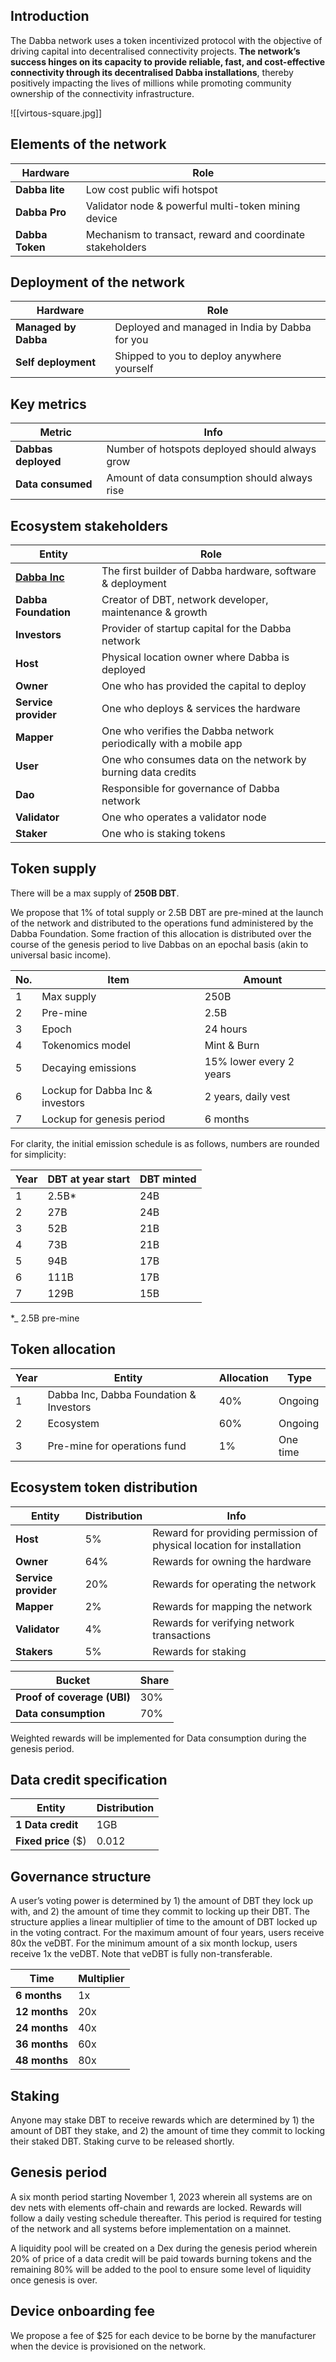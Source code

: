
## Introduction

The Dabba network uses a token incentivized protocol with the objective of driving capital into decentralised connectivity projects. **The network’s success hinges on its capacity to provide reliable, fast, and cost-effective connectivity through its decentralised Dabba installations**, thereby positively impacting the lives of millions while promoting community ownership of the connectivity infrastructure.


![[virtous-square.jpg]]


## Elements of the network

|Hardware|Role|
|---|---|
|**Dabba lite**|Low cost public wifi hotspot|
|**Dabba Pro**|Validator node & powerful multi-token mining device|
|**Dabba Token**|Mechanism to transact, reward and coordinate stakeholders|

## Deployment of the network

|Hardware|Role|
|---|---|
|**Managed by Dabba**|Deployed and managed in India by Dabba for you|
|**Self deployment**|Shipped to you to deploy anywhere yourself|

## Key metrics

|Metric|Info|
|---|---|
|**Dabbas deployed**|Number of hotspots deployed should always grow|
|**Data consumed**|Amount of data consumption should always rise|


## Ecosystem stakeholders

|Entity|Role|
|---|---|
|[**Dabba Inc**](https://www.dabba.com)|The first builder of Dabba hardware, software & deployment|
|**Dabba Foundation**|Creator of DBT, network developer, maintenance & growth|
|**Investors**|Provider of startup capital for the Dabba network|
|**Host**|Physical location owner where Dabba is deployed|
|**Owner**|One who has provided the capital to deploy|
|**Service provider**|One who deploys & services the hardware|
|**Mapper**|One who verifies the Dabba network periodically with a mobile app|
|**User**|One who consumes data on the network by burning data credits|
|**Dao**|Responsible for governance of Dabba network|
|**Validator**|One who operates a validator node|
|**Staker**|One who is staking tokens|


## Token supply

There will be a max supply of **250B DBT**. 

We propose that 1% of total supply or 2.5B DBT are pre-mined at the launch of the network and distributed to the operations fund administered by the Dabba Foundation. Some fraction of this allocation is distributed over the course of the genesis period to live Dabbas on an epochal basis (akin to universal basic income). 

|No.|Item|Amount|
|---|---|---|
|1|Max supply|250B|
|2|Pre-mine|2.5B|
|3|Epoch|24 hours|
|4|Tokenomics model|Mint & Burn|
|5|Decaying emissions|15% lower every 2 years|
|6|Lockup for Dabba Inc & investors|2 years, daily vest|
|7|Lockup for genesis period|6 months|

For clarity, the initial emission schedule is as follows, numbers are rounded for simplicity:

|Year|DBT at year start|DBT minted|
|---|---|---|
|1|2.5B*|24B|
|2|27B|24B|
|3|52B|21B|
|4|73B|21B|
|5|94B|17B|
|6|111B|17B|
|7|129B|15B|

*_ 2.5B pre-mine


## Token allocation

|Year|Entity|Allocation|Type|
|---|---|---|---|
|1|Dabba Inc, Dabba Foundation & Investors|40%|Ongoing|
|2|Ecosystem|60%|Ongoing|
|3|Pre-mine for operations fund|1%|One time|

## Ecosystem token distribution

|Entity|Distribution|Info|
|---|---|---|
|**Host**|5%|Reward for providing permission of physical location for installation|
|**Owner**|64%|Rewards for owning the hardware|
|**Service provider**|20%|Rewards for operating the network|
|**Mapper**|2%|Rewards for mapping the network|
|**Validator**|4%|Rewards for verifying network transactions|
|**Stakers**|5%|Rewards for staking|


|Bucket|Share|
|---|---|
|**Proof of coverage (UBI)**|30%|
|**Data consumption**|70%|

Weighted rewards will be implemented for Data consumption during the genesis period.


## Data credit specification

|Entity|Distribution|
|---|---|
|**1 Data credit**|1GB|
|**Fixed price** ($)|0.012|


## Governance structure

A user’s voting power is determined by 1) the amount of DBT they lock up with, and 2) the amount of time they commit to locking up their DBT. The structure applies a linear multiplier of time to the amount of DBT locked up in the voting contract. For the maximum amount of four years, users receive 80x the veDBT. For the minimum amount of a six month lockup, users receive 1x the veDBT. Note that veDBT is fully non-transferable.

|Time|Multiplier|
|---|---|
|**6 months**|1x|
|**12 months**|20x|
|**24 months**|40x|
|**36 months**|60x|
|**48 months**|80x|


## Staking

Anyone may stake DBT to receive rewards which are determined by 1) the amount of DBT they stake, and 2) the amount of time they commit to locking their staked DBT. Staking curve to be released shortly.


## Genesis period

A six month period starting November 1, 2023 wherein all systems are on dev nets with elements off-chain and rewards are locked. Rewards will follow a daily vesting schedule thereafter. This period is required for testing of the network and all systems before implementation on a mainnet. 

A liquidity pool will be created on a Dex during the genesis period wherein 20% of price of a data credit will be paid towards burning tokens and the remaining 80% will be added to the pool to ensure some level of liquidity once genesis is over.

## Device onboarding fee

We propose a fee of $25 for each device to be borne by the manufacturer when the device is provisioned on the network.